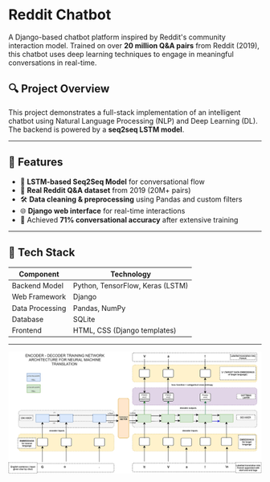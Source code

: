# Reddit Chatbot 

A Django-based chatbot platform inspired by Reddit's community interaction model. Trained on over **20 million Q&A pairs** from Reddit (2019), this chatbot uses deep learning techniques to engage in meaningful conversations in real-time.

## 🔍 Project Overview

This project demonstrates a full-stack implementation of an intelligent chatbot using Natural Language Processing (NLP) and Deep Learning (DL). The backend is powered by a **seq2seq LSTM model**.

---

## 🚀 Features

- 🧠 **LSTM-based Seq2Seq Model** for conversational flow
- 💬 **Real Reddit Q&A dataset** from 2019 (20M+ pairs)
- 🛠️ **Data cleaning & preprocessing** using Pandas and custom filters
- 🌐 **Django web interface** for real-time interactions
- 🎯 Achieved **71% conversational accuracy** after extensive training
---

## 🧱 Tech Stack

| Component       | Technology                        |
|----------------|-----------------------------------|
| Backend Model   | Python, TensorFlow, Keras (LSTM) |
| Web Framework   | Django                            |
| Data Processing | Pandas, NumPy                     |
| Database        | SQLite |
| Frontend        | HTML, CSS (Django templates)      |

---
![Chatbot UI](/model_image.png)
